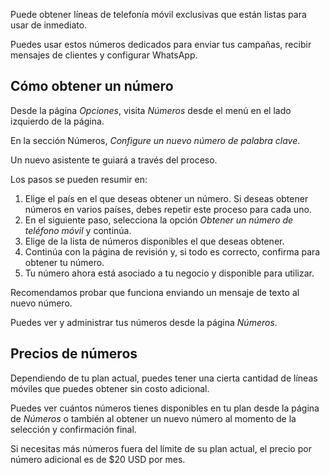 Puede obtener líneas de telefonía móvil exclusivas que están listas para usar de inmediato. 

Puedes usar estos números dedicados para enviar tus campañas, recibir mensajes de clientes y configurar WhatsApp.

## Cómo obtener un número

Desde la página *Opciones*, visita *Números*  desde el menú en el lado izquierdo de la página.

En la sección Números, *Configure un nuevo número de palabra clave*.

Un nuevo asistente te guiará a través del proceso.

Los pasos se pueden resumir en:

1. Elige el país en el que deseas obtener un número. Si deseas obtener números en varios países, debes repetir este proceso para cada uno.
2. En el siguiente paso, selecciona la opción *Obtener un número de teléfono móvil* y continúa.
3. Elige de la lista de números disponibles el que deseas obtener.
4. Continúa con la página de revisión y, si todo es correcto, confirma para obtener tu número.
5. Tu número ahora está asociado a tu negocio y disponible para utilizar.

Recomendamos probar que funciona enviando un mensaje de texto al nuevo número.

Puedes ver y administrar tus números desde la página *Números*.

## Precios de números

Dependiendo de tu plan actual, puedes tener una cierta cantidad de líneas móviles que puedes obtener sin costo adicional.

Puedes ver cuántos números tienes disponibles en tu plan desde la página de *Números* o también al obtener un nuevo número al momento de la selección y confirmación final.

Si necesitas más números fuera del límite de su plan actual, el precio por número adicional es de $20 USD por mes.